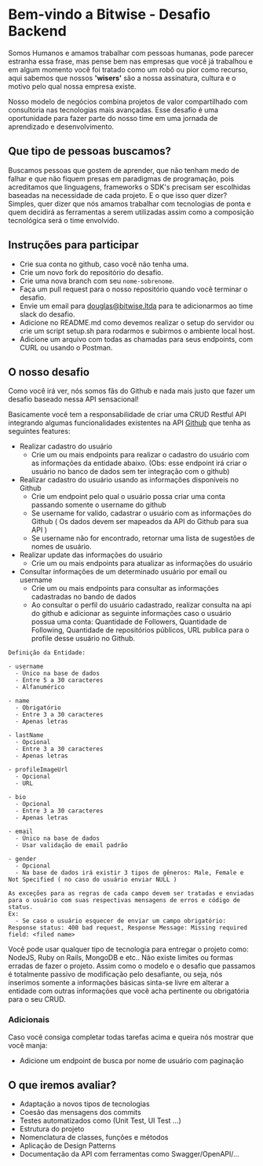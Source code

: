 # Bem-vindo a Bitwise - Desafio Backend

Somos Humanos e amamos trabalhar com pessoas humanas, pode parecer estranha essa frase, mas pense bem nas empresas que você já trabalhou e em algum momento você foi tratado como um robô ou pior como recurso, aqui sabemos que nossos **'wisers'** são a nossa assinatura, cultura e o motivo pelo qual nossa empresa existe.

Nosso modelo de negócios combina projetos de valor compartilhado com consultoria nas tecnologias mais avançadas. Esse desafio é uma oportunidade para fazer parte do nosso time em uma jornada de aprendizado e desenvolvimento.

## Que tipo de pessoas buscamos?

Buscamos pessoas que gostem de aprender, que não tenham medo de falhar e que não fiquem presas em paradigmas de programação, pois acreditamos que linguagens, frameworks o SDK's precisam ser escolhidas baseadas na necessidade de cada projeto. E o que isso quer dizer? Simples, quer dizer que nós amamos trabalhar com tecnologias de ponta e quem decidirá as ferramentas a serem utilizadas assim como a composição tecnológica será o time envolvido.

## Instruções para participar

- Crie sua conta no github, caso você não tenha uma.
- Crie um novo fork do repositório do desafio.
- Crie uma nova branch com seu `nome-sobrenome`.
- Faça um pull request para o nosso repositório quando você terminar o desafio.
- Envie um email para douglas@bitwise.ltda para te adicionarmos ao time slack do desafio.
- Adicione no README.md como devemos realizar o setup do servidor ou crie um script setup.sh para rodarmos e subirmos o ambiente local host.
- Adicione um arquivo com todas as chamadas para seus endpoints, com CURL ou usando o Postman.

## O nosso desafio

Como você irá ver, nós somos fãs do Github e nada mais justo que fazer um desafio baseado nessa API sensacional!

Basicamente você tem a responsabilidade de criar uma CRUD Restful API integrando algumas funcionalidades existentes na API [Github](https://docs.github.com/en/rest) que tenha as seguintes features:

- Realizar cadastro do usuário
  - Crie um ou mais endpoints para realizar o cadastro do usuário com as informações da entidade abaixo. (Obs: esse endpoint irá criar o usuário no banco de dados sem ter integração com o github)
- Realizar cadastro do usuário usando as informações disponíveis no Github
  - Crie um endpoint pelo qual o usuário possa criar uma conta passando somente o username do github
  - Se username for valido, cadastrar o usuário com as informações do Github ( Os dados devem ser mapeados da API do Github para sua API )
  - Se username não for encontrado, retornar uma lista de sugestões de nomes de usuário.
- Realizar update das informações do usuário
  - Crie um ou mais endpoints para atualizar as informações do usuário
- Consultar informações de um determinado usuário por email ou username
  - Crie um ou mais endpoints para consultar as informações cadastradas no bando de dados
  - Ao consultar o perfil do usuário cadastrado, realizar consulta na api do github e adicionar as seguinte informações caso o usuário possua uma conta: Quantidade de Followers, Quantidade de Following, Quantidade de repositórios públicos, URL publica para o profile desse usuário no Github.

```
Definição da Entidade:

- username
  - Único na base de dados
  - Entre 5 a 30 caracteres
  - Alfanumérico

- name
  - Obrigatório
  - Entre 3 a 30 caracteres
  - Apenas letras

- lastName
  - Opcional
  - Entre 3 a 30 caracteres
  - Apenas letras

- profileImageUrl
  - Opcional
  - URL

- bio
  - Opcional
  - Entre 3 a 30 caracteres
  - Apenas letras

- email
  - Único na base de dados
  - Usar validação de email padrão

- gender
  - Opcional
  - Na base de dados irá existir 3 tipos de gêneros: Male, Female e Not Specified ( no caso do usuário enviar NULL )

As exceções para as regras de cada campo devem ser tratadas e enviadas para o usuário com suas respectivas mensagens de erros e código de status.
Ex:
  - Se caso o usuário esquecer de enviar um campo obrigatório:  Response status: 400 bad request, Response Message: Missing required field: <filed name>
```

Você pode usar qualquer tipo de tecnologia para entregar o projeto como: NodeJS, Ruby on Rails, MongoDB e etc.. Não existe limites ou formas erradas de fazer o projeto. Assim como o modelo e o desafio que passamos é totalmente passivo de modificação pelo desafiante, ou seja, nós inserimos somente a informações básicas sinta-se livre em alterar a entidade com outras informações que você acha pertinente ou obrigatória para o seu CRUD.

### Adicionais

Caso você consiga completar todas tarefas acima e queira nós mostrar que você manja:

- Adicione um endpoint de busca por nome de usuário com paginação

## O que iremos avaliar?

- Adaptação a novos tipos de tecnologias
- Coesão das mensagens dos commits
- Testes automatizados como (Unit Test, UI Test ...)
- Estrutura do projeto
- Nomenclatura de classes, funções e métodos
- Aplicação de Design Patterns
- Documentação da API com ferramentas como Swagger/OpenAPI/...
